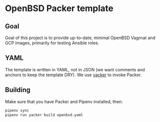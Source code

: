 # OpenBSD Packer template

## Goal

Goal of this project is to provide up-to-date, minimal OpenBSD Vagrnat and GCP images, primarily
for testing Ansible roles.

## YAML

The template is written in YAML, not in JSON (we want comments and anchors to keep the template
DRY). We use [yacker](https://yacker.readthedocs.io/en/latest/) to invoke Packer.

## Building

Make sure that you have Packer and Pipenv installed, then:

```sh
pipenv sync
pipenv run yacker build openbsd.yaml
```
